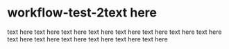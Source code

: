 # workflow-test-2text here
text here
text here
text here
text here
text here
text here
text here
text here
text here
text here
text here
text here
text here
text here
